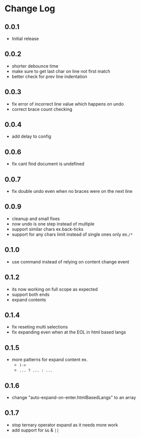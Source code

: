 # Change Log

## 0.0.1

- Initial release

## 0.0.2

- shorter debounce time
- make sure to get last char on line not first match
- better check for prev line indentation

## 0.0.3

- fix error of incorrect line value which happens on undo
- correct brace count checking

## 0.0.4

- add delay to config

## 0.0.6

- fix cant find document is undefined

## 0.0.7

- fix double undo even when no braces were on the next line

## 0.0.9

- cleanup and small fixes
- now undo is one step instead of multiple
- support similar chars ex.back-ticks
- support for any chars limit instead of single ones only ex.`/*`

## 0.1.0

- use command instead of relying on content change event

## 0.1.2

- its now working on full scope as expected
- support both ends
- expand contents

## 0.1.4

- fix reseting multi selections
- fix expanding even when at the EOL in html based langs

## 0.1.5

- more patterns for expand content ex.
    - `)->`
    - `... ? ... : ...`

## 0.1.6

- change "auto-expand-on-enter.htmlBasedLangs" to an array

## 0.1.7

- stop ternary operator expand as it needs more work
- add support for `&&` & `||`
